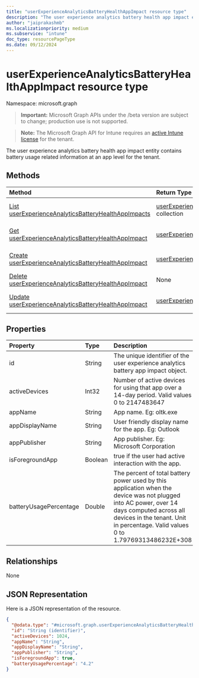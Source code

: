 ```yaml
---
title: "userExperienceAnalyticsBatteryHealthAppImpact resource type"
description: "The user experience analytics battery health app impact entity contains battery usage related information at an app level for the tenant."
author: "jaiprakashmb"
ms.localizationpriority: medium
ms.subservice: "intune"
doc_type: resourcePageType
ms.date: 09/12/2024
---
```


# userExperienceAnalyticsBatteryHealthAppImpact resource type

Namespace: microsoft.graph

> **Important:** Microsoft Graph APIs under the /beta version are subject to change; production use is not supported.

> **Note:** The Microsoft Graph API for Intune requires an [active Intune license](https://go.microsoft.com/fwlink/?linkid=839381) for the tenant.

The user experience analytics battery health app impact entity contains battery usage related information at an app level for the tenant.

## Methods
|Method|Return Type|Description|
|:---|:---|:---|
|[List userExperienceAnalyticsBatteryHealthAppImpacts](../api/intune-devices-userexperienceanalyticsbatteryhealthappimpact-list.md)|[userExperienceAnalyticsBatteryHealthAppImpact](../resources/intune-devices-userexperienceanalyticsbatteryhealthappimpact.md) collection|List properties and relationships of the [userExperienceAnalyticsBatteryHealthAppImpact](../resources/intune-devices-userexperienceanalyticsbatteryhealthappimpact.md) objects.|
|[Get userExperienceAnalyticsBatteryHealthAppImpact](../api/intune-devices-userexperienceanalyticsbatteryhealthappimpact-get.md)|[userExperienceAnalyticsBatteryHealthAppImpact](../resources/intune-devices-userexperienceanalyticsbatteryhealthappimpact.md)|Read properties and relationships of the [userExperienceAnalyticsBatteryHealthAppImpact](../resources/intune-devices-userexperienceanalyticsbatteryhealthappimpact.md) object.|
|[Create userExperienceAnalyticsBatteryHealthAppImpact](../api/intune-devices-userexperienceanalyticsbatteryhealthappimpact-create.md)|[userExperienceAnalyticsBatteryHealthAppImpact](../resources/intune-devices-userexperienceanalyticsbatteryhealthappimpact.md)|Create a new [userExperienceAnalyticsBatteryHealthAppImpact](../resources/intune-devices-userexperienceanalyticsbatteryhealthappimpact.md) object.|
|[Delete userExperienceAnalyticsBatteryHealthAppImpact](../api/intune-devices-userexperienceanalyticsbatteryhealthappimpact-delete.md)|None|Deletes a [userExperienceAnalyticsBatteryHealthAppImpact](../resources/intune-devices-userexperienceanalyticsbatteryhealthappimpact.md).|
|[Update userExperienceAnalyticsBatteryHealthAppImpact](../api/intune-devices-userexperienceanalyticsbatteryhealthappimpact-update.md)|[userExperienceAnalyticsBatteryHealthAppImpact](../resources/intune-devices-userexperienceanalyticsbatteryhealthappimpact.md)|Update the properties of a [userExperienceAnalyticsBatteryHealthAppImpact](../resources/intune-devices-userexperienceanalyticsbatteryhealthappimpact.md) object.|

## Properties
|Property|Type|Description|
|:---|:---|:---|
|id|String|The unique identifier of the user experience analytics battery app impact object.|
|activeDevices|Int32|Number of active devices for using that app over a 14-day period. Valid values 0 to 2147483647|
|appName|String|App name. Eg: oltk.exe|
|appDisplayName|String|User friendly display name for the app. Eg: Outlook|
|appPublisher|String|App publisher. Eg: Microsoft Corporation|
|isForegroundApp|Boolean|true if the user had active interaction with the app.|
|batteryUsagePercentage|Double|The percent of total battery power used by this application when the device was not plugged into AC power, over 14 days computed across all devices in the tenant. Unit in percentage. Valid values 0 to 1.79769313486232E+308|

## Relationships
None

## JSON Representation
Here is a JSON representation of the resource.
<!-- {
  "blockType": "resource",
  "keyProperty": "id",
  "@odata.type": "microsoft.graph.userExperienceAnalyticsBatteryHealthAppImpact"
}
-->
``` json
{
  "@odata.type": "#microsoft.graph.userExperienceAnalyticsBatteryHealthAppImpact",
  "id": "String (identifier)",
  "activeDevices": 1024,
  "appName": "String",
  "appDisplayName": "String",
  "appPublisher": "String",
  "isForegroundApp": true,
  "batteryUsagePercentage": "4.2"
}
```
